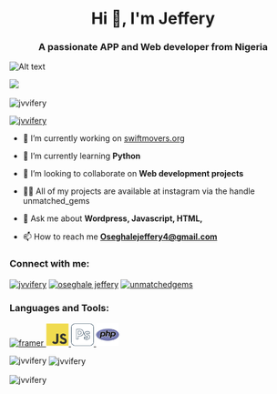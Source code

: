 <h1 align="center">Hi 👋, I'm Jeffery</h1>
<h3 align="center">A passionate APP and Web developer from Nigeria</h3>




![Alt text](https://programiz.pro/resources/content/images/2022/08/how-to-become-a-programmer.png)





<img src=”(https://app.recraft.ai/project/eaf4f1db-4f76-4094-b100-216c095b15c9)”>

<p align="left"> <img src="https://komarev.com/ghpvc/?username=jvvifery&label=Profile%20views&color=0e75b6&style=flat" alt="jvvifery" /> </p>

<p align="left"> <a href="https://twitter.com/jvvifery" target="blank"><img src="https://img.shields.io/twitter/follow/jvvifery?logo=twitter&style=for-the-badge" alt="jvvifery" /></a> </p>

- 🔭 I’m currently working on [swiftmovers.org](Swiftmovers.org)

- 🌱 I’m currently learning **Python**

- 👯 I’m looking to collaborate on **Web development projects**

- 👨‍💻 All of my projects are available at instagram via the handle unmatched_gems

- 💬 Ask me about **Wordpress, Javascript, HTML,**

- 📫 How to reach me **Oseghalejeffery4@gmail.com**

<h3 align="left">Connect with me:</h3>
<p align="left">
<a href="https://twitter.com/jvvifery" target="blank"><img align="center" src="https://raw.githubusercontent.com/rahuldkjain/github-profile-readme-generator/master/src/images/icons/Social/twitter.svg" alt="jvvifery" height="30" width="40" /></a>
<a href="https://linkedin.com/in/oseghale jeffery" target="blank"><img align="center" src="https://raw.githubusercontent.com/rahuldkjain/github-profile-readme-generator/master/src/images/icons/Social/linked-in-alt.svg" alt="oseghale jeffery" height="30" width="40" /></a>
<a href="https://instagram.com/unmatchedgems" target="blank"><img align="center" src="https://raw.githubusercontent.com/rahuldkjain/github-profile-readme-generator/master/src/images/icons/Social/instagram.svg" alt="unmatchedgems" height="30" width="40" /></a>
</p>

<h3 align="left">Languages and Tools:</h3>
<p align="left"> <a href="https://www.framer.com/" target="_blank" rel="noreferrer"> <img src="https://www.vectorlogo.zone/logos/framer/framer-icon.svg" alt="framer" width="40" height="40"/> </a> <a href="https://developer.mozilla.org/en-US/docs/Web/JavaScript" target="_blank" rel="noreferrer"> <img src="https://raw.githubusercontent.com/devicons/devicon/master/icons/javascript/javascript-original.svg" alt="javascript" width="40" height="40"/> </a> <a href="https://www.photoshop.com/en" target="_blank" rel="noreferrer"> <img src="https://raw.githubusercontent.com/devicons/devicon/master/icons/photoshop/photoshop-line.svg" alt="photoshop" width="40" height="40"/> </a> <a href="https://www.php.net" target="_blank" rel="noreferrer"> <img src="https://raw.githubusercontent.com/devicons/devicon/master/icons/php/php-original.svg" alt="php" width="40" height="40"/> </a> </p>

<p><img align="left" src="https://github-readme-stats.vercel.app/api/top-langs?username=jvvifery&show_icons=true&locale=en&layout=compact" alt="jvvifery" /></p>

<p>&nbsp;<img align="center" src="https://github-readme-stats.vercel.app/api?username=jvvifery&show_icons=true&locale=en" alt="jvvifery" /></p>

<p><img align="center" src="https://github-readme-streak-stats.herokuapp.com/?user=jvvifery&" alt="jvvifery" /></p>
